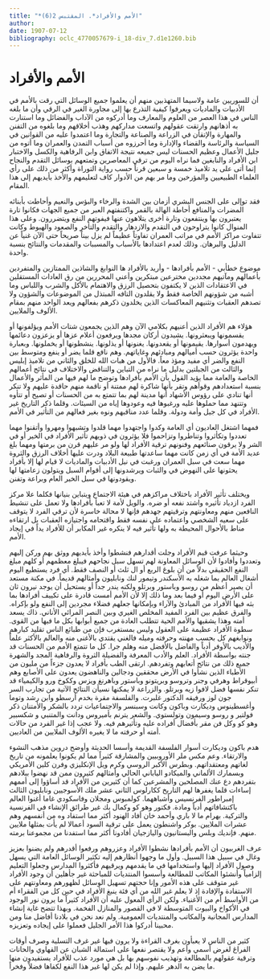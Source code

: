 ```yaml
---
title: "*الأمم والأفراد*. المقتبس 2(6)"
author: 
date: 1907-07-12
bibliography: oclc_4770057679-i_18-div_7.d1e1260.bib
---
```




#  الأمم والأفراد 


 أن للسوريين عامة ولاسيما المتهذبين منهم أن يعلموا جميع الوسائل التي رقت بالأمم في الأدبيات والماديات ويعرفوا كيفية التذرع بها إلى مجاورة الغير في الرقي وأن ما بلغه الناس في هذا العصر من العلوم والمعارف وما أدركوه من الآداب والفضائل وما استنارت به أذهانهم وارتقت عقولهم واتسعت مداركهم وهذب أخلاقهم وما بلغوه من التفنن والمهارة والإتقأن في الزراعة والصناعة والتجارة وما اعتمدوا عليه من القوانين في السياسة والرئاسة والقضاء والإدارة وما أحرزوه من أسباب التمدن والعمران وما أتوه من جليل الأعمال وعظيم الحسنات ليس جميعه نتيجة الاتفاق وابن الرفاهية والكسل والاختبار ابن الأفراد والنابغين فما نراه اليوم من ترقي المعاصرين وتمتعهم بوسائل التقدم والنجاح إنما أتى على يد تلاميذ  خمسة  و  سبعين  قرناً حسب رواية التوراة وأكثر من ذلك على رأي العلماء الطبيعيين والمؤرخين وما مر بهم من الأدوار كاف لتعليمهم والأخذ بأيديهم إلى هذا المقام. 

 فقد توإلى على الجنس البشري أزمان بين الشدة والرخاء والبؤس والنعيم وأحاطت بأبنائه المضرات والمنافع أحاطة الهالة بالقمر واكتنفتهم العبر من جميع الجهات فكانوا تارة يعتبرون بها وينتفعون وتارة أخرى يتلاهون عنها فيفوتهم النفع ويتضررون. وعلى هذا المنوال كانوا يتراوحون في التقدم والازدهار والتقدم والتأخر والصعود والهبوط وكانت تتفاوت مراكز الأمم في مراتب العمران تفاوتاً عظيماً لم يزل بيناً صريحاً حتى الآن غنياً عن الدليل والبرهان. وذلك لعدم اعتدادها بالأسباب والمسببات والمقدمات والنتائج بنسبة واحدة. 

 موضوع خطأبي - الأمم بأفرادها - وأريد بالأفراد ها النوابغ والشاذين الممتازين والمتفردين بأعمالهم ومآتيهم مجددين مخترعين مبتكرين وأعني المحررين من رق العادات المستقلين في الاعتقادات الذين لا يكتفون بتحصيل الرزق والاهتمام بالأكل والشرب واللباس وما أشبه من شؤونهم الخاصة فقط ولا يقلدون التافه المبتذل من الموضوعات والشؤون ولا تصدهم العقبات وتثنيهم المعاكسات الذين يخلدون ذكرهم بفعالهم ويعد الواحد منهم بمقام الألوف والملايين. 

 هؤلاء هم الأفراد الذين أعنيهم بكلامي الآن وهم الذين يجمعون شتات الأمم ويؤلفونها   أو   يقسمونها ويبعثرونها. يشيدون أركان مجدها ويرفعون أعلام عزها أو يزعزون دعائمها ويهدمون أسوارها. يقيمونها أو يقعدونها. يغنونها أو يذلونها. ينشطونها أو يخملونها. وبعبارة واحدة يؤثرون حسب أميالهم ومبادئهم وغاياتهم. وهم نافع قلما يضر أو ينفع ومتوسط بين النفع والضر أي مفيد ومؤذ معاً. فالأول من هبات الله للخلق والثاني من تلاميذ إبليس والثالث من الجبلتين بدليل ما نراه من التباين والتناقض والاختلاف في نتائج أعمالهم الخاصة والعامة مما يؤيد القول بأن الأمم بأفرادها وتوضح ما لهم فيها من المأثر والأعمال بنسبة استعدادهم وقوأهم وتقر بأنها شاكرة لهم ممتنة أو ناقمة منهم حاقدة عليهم ولا تنكر أنها تنادي على رؤوس الأشهاد أنها مدينة لهم بما تتمتع به من الحسنات أو تصيح أو تتأوه وتتنهد مما حملوها عليه ورغبوها فيه وعودوها إياه من السيئات. وقلما ذكر التاريخ غير الأفراد في كل جيل وأمة ودولة. وقلما عدد مناقبهم ونوه بغير فعالهم من التأثير في الأمم. 

 فمهما اشتغل العاديون أي العامة وكدوا واجتهدوا مهما قلدوا وتشبهوا ومهروا وأتقنوا مهما تعددوا وتكأثروا وتناطروا وتزاحموا فلا يؤثرون في ذويهم تأثير الأفراد في الخير أو في الشر ولا يرقون صنائعهم وفنونهم ترقية الأفراد لها ولو مر عليهم قرن من برمتها ومهما بلغ عديد الأمة في أي زمن كانت مهما ساعدتها طبيعة البلاد ودرت عليها أخلاف الرزق والثروة مهما سعت في سبل العمران ورغبت في نيل الأدبيات والماديات لا قيام لها إلا بأفراد يحثونها على النهوض في والثبات ويرشدونها إلى أقوام السبل ويتولون زعامتها لها ويقودونها في سبل الخير العام وبراعة وتفنن. 

 ويختلف تأثير الأفراد باختلاف مراكزهم في هيئة الاجتماع ويتباين بنيانها فكلما علا مركز الفرد ازدياد تأثيره واشتد نفعه أو ضره. والويل لأمة لا تعبأ بأفرادها ولا تعمل على تنشيط النافعين منهم ومعاونتهم وترقيتهم جهدهم فإنها لا محالة خاسرة لأن ترقي الفرد لا يتوقف على سعيه الشخصي واعتماده على نفسه فقط واقتحامه واجتيازه العقبات بل ارتقاءه مناط بالأحوال المحيطة به ولها تأثير فيه لا ينكره غير المكابر أن للأفراد يداً في إيجاد الأمم. 

 وحيثما عرفت قيم الأفراد وجلت أقدارهم فنشطوا وأخذ بأيديهم ووثق بهم وركن إليهم وتعددوا وأفادوا لأن الوسائل المعاونة لهم تسهل سبل نجاحهم فيبلغ معظمهم أو كلهم   مبلغ   النفع الحقيقي بدلاً من أن بلوغ الربع أو ال  ثلث  أو النصف فقط. أي فرد يستطيع اليوم أشغال العالم بما شغله به الأسكندر وتيمور لنك ونابليون وأمثالهم قديماً. في مكنة مستعد أن يصير أعظم من  روسو  وباستور وبرتلو ولكنه يندر جداً أو يستحيل أن يوجد نيرون ثان على الأرض اليوم أو فيما بعد وما ذلك إلا لأن الأمم أمست قادرة على تكييف أفرادها بما بثه فيها الأفراد من المبادئ والآراء وبإمكانها جعلهم فضلاء مجردين إلى النفع ولو بإكراه. والفرق عظيم بين الفرد المفيد المخلص الغيري وبين النصر المرائي الأناني. ذاك يسعد أمته وهذا يشقيها والأمم الحية تتطلب العادة من جميع أبوابها بكل ما فيها من القوى. سطوة الأفراد عظيمة على العقول وليس بمستغرب فإن من طبائع الناس تقليد كبارهم ونوابغهم كل بحسب مهنته وحرفته وميله فالغني يقتدي بالأغنى منه والعالم بالأكثر علماً والأديب بالأوفر أدباً والفاضل بالأفضل منه وهلم جرا. كل ما تتمتع الأمم من الحسنات قد جنته بواسطة الأفراد. العلم والأدب المعرفة والفضيلة الثروة والرفاهية المجد والشهرة جميع ذلك من نتائج أتعابهم وتفردهم. ارتقى الطب بأفراد لا يعدون جزءاً من مليون من الأطباء الذين نشأوا في الأرض محققين ودجالين والناهضون يعدون على الأصابع وهم أبيوقراط وهرفي وجنر وتروسو وبريتونو وباستور وباهرنغ ويزس وككوخ ورو والكيمياء قد تنكر نفسها فضل لافوا زيه وبرتلو. والزراعة لا يمكنها نسيأن النتائج الآتية من تجارب السر جون لوز ورفيقه الدكتور غلبرت. والفلسفة مقرة بخدم أرسطو وابن رشد وتوما وأغسطينوس وديكارت وباكون وكانت وسبنسر والاجتماعيات تردد بالشكر والأمتنان ذكر فولتير و  روسو  وسيمون وتولستوي. والشعر يترنم بأميروس ودانت والمتنبي و  شكسبير  وهو كو وكل فن مقر بأفضال أفراده عليه وتأثيرهم فيه. ولا عجب إذا غير الفرد من حالات أمته أو حرفته ما لا يغيره الألوف الملايين من العاديين. 

 هدم باكون وديكارت أسوار الفلسفة القديمة وأسسا الحديثة وأوضح دروين مذهب النشوء والارتقاء. وعم مكس ملر الأوروبيين والمشارقة كثيراً مما لم يكونوا يعلمونه من تاريخ لغاتهم ومعتقداتهم. وبطرس الأكبر الروسي وكرم ويل الإنكليزي وفرن كلين الأمريكي وبسمارك الألماني والميكادو الياباني الحالي وأمثالهم كثيرون ممن قد نهضوا ببلادهم بتفردهم دع عنك المصلحين والمشرعين كما أن كثيرين من الأفراد قد أساؤوا إلى أممهم   إساءات قلما يغفرها لهم التاريخ ككارلوس الثاني  عشر  ملك الأسوجيين ونابليون الثالث إمبراطور الفرنسيس وأشباههما. كولمبوس ومجلان وفاسكودي غاما أغنوا العالم باكتشافاتهم أدباً ومادة. فكتور وهو كو وكمال بك غير طرائق الإنشاء في الفرنسية والتركية. بهرام ما لا باري وأحمد   خان أفاد الهنود أكثر مما استفاد وه من أنفسهم وهم عشرات الملايين. بوكر واشنطون يعمل على ترقية السود أعمالا لم يأت بمثلها ملايين منهم. فإنديك وبلس والبستانيون واليازجيان أفادونا أكثر مما استفدنا من مجموعنا برمته. 

 عرف الغربيون أن الأمم بأفرادها نشطوا الأفراد وعزروهم ورفعوا أقدرهم ولم يضنوا بعزيز وغال في سبيل هذا السبيل. وأول ما وجهوا أنظارهم إليه تكثير الوسائل العامة التي يسهل وصول الأفراد إليها واستخدامها في ما يقدمهم ويرقيهم فأكثروا المدارس وجعلوا التعليم إلزامياً وأنشئوا المكاتب للمطالعة وأسسوا المنتديات للمباحثة غير جأهلين أن وجود الأفراد غير متوقف على هذه الأمور وإنا حجتهم تسهيل الوسائل لظهورهم ومعاونتهم على الاستفادة والإفادة إذ لا يعلم غير الله من أي فئة ينبغ الأفراد في حين كل من الفقراء أم من الأواسط أم من الأغنياء. ولكن الرأي المعول عليه أن الأفراد كثيراً ما يرون نور الوجود في الأكواخ والبيوت المتوسطة لا في القصور والمنازل الفخمة. وبهذا تتضح غاية إنشاء المدارس المجانية والمكاتب والمنتديات العمومية. ولم نعد نحن في بلادنا أفاضل منا ومن محبينا أدركوا هذا الأمر الجليل فعملوا على إيجاده وتعزيزه. 

 كثير من الناس لا يعبأون بغرف القراءة ولا يرون فيها غير غرف التسلية وصرف أوقات الفراغ لغرض أسمي وأعم ولا يقتصر نفعها على استمالة الشبان عن القهاوي والحانات وترقية عقولهم بالمطالعة وتهذيب نفوسهم بها بل هي مورد عذب للأفراد يستفيدون منها ما يضن به الدهر عليهم. وإذا لم يكن لها غير هذا النفع لكفاها فضلاً وفخراً.  
